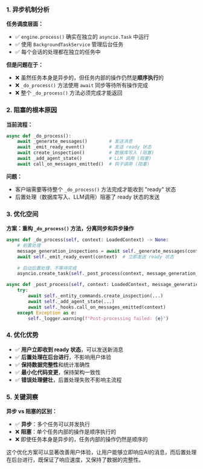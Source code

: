 
### 1. 异步机制分析

**任务调度层面：**
- ✅ `engine.process()` 确实在独立的 `asyncio.Task` 中运行
- ✅ 使用 `BackgroundTaskService` 管理后台任务
- ✅ 每个会话的处理都在独立的任务中

**但是问题在于：**
- ❌ 虽然任务本身是异步的，但任务内部的操作仍然是**顺序执行**的
- ❌ `_do_process()` 方法使用 `await` 同步等待所有操作完成
- ❌ 整个 `_do_process()` 方法必须完成才能返回

### 2. 阻塞的根本原因

**当前流程：**
```python
async def _do_process():
    await _generate_messages()        # 发送消息
    await _emit_ready_event()         # 发送 ready 状态
    await create_inspection()         # 数据库写入 (阻塞)
    await _add_agent_state()          # LLM 调用 (阻塞)
    await call_on_messages_emitted()  # 钩子调用 (阻塞)
```

**问题：**
- 客户端需要等待整个 `_do_process()` 方法完成才能收到 "ready" 状态
- 后置处理（数据库写入、LLM调用）阻塞了 ready 状态的发送

### 3. 优化空间

**方案：重构 `_do_process()` 方法，分离同步和异步操作**

```python
async def _do_process(self, context: LoadedContext) -> None:
    # 前置处理
    message_generation_inspections = await self._generate_messages(context, latch)
    await self._emit_ready_event(context)  # 立即发送 ready 状态
    
    # 启动后置处理，不等待完成
    asyncio.create_task(self._post_process(context, message_generation_inspections))

async def _post_process(self, context: LoadedContext, message_generation_inspections):
    try:
        await self._entity_commands.create_inspection(...)
        await self._add_agent_state(...)
        await self._hooks.call_on_messages_emitted(context)
    except Exception as e:
        self._logger.warning(f"Post-processing failed: {e}")
```

### 4. 优化优势

- ✅ **用户立即收到 ready 状态**，可以发送新消息
- ✅ **后置处理在后台进行**，不影响用户体验
- ✅ **保持数据完整性**和统计准确性
- ✅ **最小化代码变更**，保持架构一致性
- ✅ **错误处理健壮**，后置处理失败不影响主流程

### 5. 关键洞察

**异步 vs 阻塞的区别：**
- ✅ **异步**：多个任务可以并发执行
- ❌ **阻塞**：单个任务内部的操作是顺序执行的
- ❌ 即使任务本身是异步的，任务内部的操作仍然是顺序的

这个优化方案可以显著改善用户体验，让用户能够立即响应AI的消息，而后置处理在后台进行，既保证了响应速度，又保持了数据的完整性。